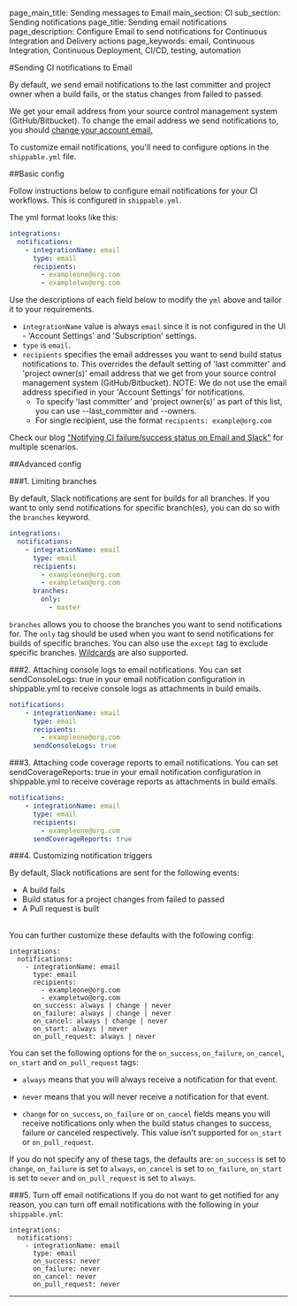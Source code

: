 page_main_title: Sending messages to Email
main_section: CI
sub_section: Sending notifications
page_title: Sending email notifications
page_description: Configure Email to send notifications for Continuous Integration and Delivery actions
page_keywords: email, Continuous Integration, Continuous Deployment, CI/CD, testing, automation

#Sending CI notifications to Email

By default, we send email notifications to the last committer and project owner when a build fails, or the status changes from failed to passed.

We get your email address from your source control management system (GitHub/Bitbucket). To change the email address we send notifications to, you should [change your account email.](../getting-started/set-email/)

To customize email notifications, you'll need to configure options in the `shippable.yml` file.

##Basic config

Follow instructions below to configure email notifications for your CI workflows. This is configured in `shippable.yml`.

The yml format looks like this:

```yaml
integrations:
  notifications:
    - integrationName: email
      type: email
      recipients:
        - exampleone@org.com
        - exampletwo@org.com
```

Use the descriptions of each field below to modify the `yml` above and tailor it to your requirements.

- `integrationName` value is always `email` since it is not configured in the UI - 'Account Settings' and 'Subscription' settings.
- `type` is `email`.
- `recipients` specifies the email addresses you want to send build status notifications to. This overrides the default setting of 'last committer' and 'project owner(s)' email address that we get from your source control management system (GitHub/Bitbucket). NOTE: We do not use the email address specified in your 'Account Settings' for notifications.
     - To specify 'last committer' and 'project owner(s)' as part of this list, you can use --last_committer and --owners.
     - For single recipient, use the format `recipients: example@org.com`

Check our blog ["Notifying CI failure/success status on Email and Slack"](http://blog.shippable.com/notifying-ci-failure/success-status-on-email-slack) for multiple scenarios.

##Advanced config

###1. Limiting branches

By default, Slack notifications are sent for builds for all branches. If you want to only send notifications for specific branch(es), you can do so with the `branches` keyword.

```yaml
integrations:                               
  notifications:
    - integrationName: email
      type: email
      recipients:
        - exampleone@org.com
        - exampletwo@org.com
      branches:
        only:
          - master
```

`branches` allows you to choose the branches you want to send notifications for. The `only` tag should be used when you want to send notifications for builds of specific branches. You can also use the `except` tag to exclude specific branches. [Wildcards](../../ci/advancedOptions/branches/) are also supported.

###2. Attaching console logs to email notifications.
You can set sendConsoleLogs: true in your email notification configuration in shippable.yml to receive console logs as attachments in build emails.

```yaml
notifications:
    - integrationName: email
      type: email
      recipients:
        - exampleone@org.com
      sendConsoleLogs: true
```

###3. Attaching code coverage reports to email notifications.
You can set sendCoverageReports: true in your email notification configuration in shippable.yml to receive coverage reports as attachments in build emails.

```yaml
notifications:
    - integrationName: email
      type: email
      recipients:
        - exampleone@org.com
      sendCoverageReports: true
```


###4. Customizing notification triggers

By default, Slack notifications are sent for the following events:

- <i class="ion-ios-minus-empty"></i> A build fails
- <i class="ion-ios-minus-empty"></i> Build status for a project changes from failed to passed
- <i class="ion-ios-minus-empty"></i> A Pull request is built

<br>
You can further customize these defaults with the following config:

```
integrations:                               
  notifications:
    - integrationName: email
      type: email
      recipients:
        - exampleone@org.com
        - exampletwo@org.com
      on_success: always | change | never
      on_failure: always | change | never
      on_cancel: always | change | never
      on_start: always | never
      on_pull_request: always | never

```

You can set the following options for the `on_success`, `on_failure`, `on_cancel`, `on_start` and `on_pull_request` tags:

- <i class="ion-ios-minus-empty"></i>`always` means that you will always receive a notification for that event.

- <i class="ion-ios-minus-empty"></i> `never` means that you will never receive a notification for that event.

- <i class="ion-ios-minus-empty"></i> `change` for `on_success`, `on_failure` or `on_cancel` fields means you will receive notifications only when the build status changes to success, failure or canceled respectively. This value isn't supported for `on_start` or `on_pull_request`.

If you do not specify any of these tags, the defaults are: `on_success` is set to `change`, `on_failure` is set to `always`, `on_cancel` is set to `on_failure`, `on_start` is set to `never` and `on_pull_request` is set to `always`.

###5. Turn off email notifications
If you do not want to get notified for any reason, you can turn off email notifications with the following in your `shippable.yml`:

```
integrations:                               
  notifications:
    - integrationName: email
      type: email
      on_success: never
      on_failure: never
      on_cancel: never
      on_pull_request: never
```
---
